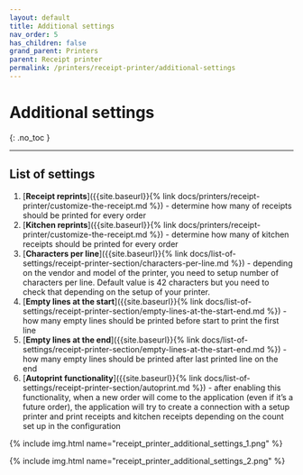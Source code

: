```yaml
---
layout: default
title: Additional settings
nav_order: 5
has_children: false
grand_parent: Printers
parent: Receipt printer
permalink: /printers/receipt-printer/additional-settings
---
```


# Additional settings
{: .no_toc }

---

## List of settings
1. [**Receipt reprints**]({{site.baseurl}}{% link docs/printers/receipt-printer/customize-the-receipt.md %}) - determine how many of receipts should be printed for every order
1. [**Kitchen reprints**]({{site.baseurl}}{% link docs/printers/receipt-printer/customize-the-receipt.md %}) - determine how many of kitchen receipts should be printed for every order
1. [**Characters per line**]({{site.baseurl}}{% link docs/list-of-settings/receipt-printer-section/characters-per-line.md %}) - depending on the vendor and model of the printer, you need to setup number of characters per line. Default value is 42 characters but you need to check that depending on the setup of your printer.
1. [**Empty lines at the start**]({{site.baseurl}}{% link docs/list-of-settings/receipt-printer-section/empty-lines-at-the-start-end.md %}) - how many empty lines should be printed before start to print the first line
1. [**Empty lines at the end**]({{site.baseurl}}{% link docs/list-of-settings/receipt-printer-section/empty-lines-at-the-start-end.md %}) - how many empty lines should be printed after last printed line on the end
1. [**Autoprint functionality**]({{site.baseurl}}{% link docs/list-of-settings/receipt-printer-section/autoprint.md %}) - after enabling this functionality, when a new order will come to the application (even if it’s a future order), the application will try to create a connection with a setup printer and print receipts and kitchen receipts depending on the count set up in the configuration

{% include img.html name="receipt_printer_additional_settings_1.png" %}

{% include img.html name="receipt_printer_additional_settings_2.png" %}